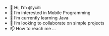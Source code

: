 - 👋 Hi, I’m @ycilli
- 👀 I’m interested in Mobile Programming
- 🌱 I’m currently learning Java
- 💞️ I’m looking to collaborate on simple projects
- 📫 How to reach me ...

<!---
ycilli/ycilli is a ✨ special ✨ repository because its `README.md` (this file) appears on your GitHub profile.
You can click the Preview link to take a look at your changes.
--->
